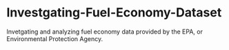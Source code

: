 # Investgating-Fuel-Economy-Dataset
Invetgating and analyzing fuel economy data provided by the EPA, or Environmental Protection Agency.
